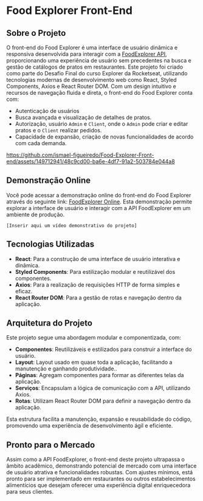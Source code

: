 
# Food Explorer Front-End

## Sobre o Projeto

O front-end do Food Explorer é uma interface de usuário dinâmica e responsiva desenvolvida para interagir com a [FoodExplorer API](https://github.com/ismael-figueiredo/Food-Explorer-Back-end), proporcionando uma experiência de usuário sem precedentes na busca e gestão de catálogos de pratos em restaurantes. Este projeto foi criado como parte do Desafio Final do curso Explorer da Rocketseat, utilizando tecnologias modernas de desenvolvimento web como React, Styled Components, Axios e React Router DOM. Com um design intuitivo e recursos de navegação fluida e direta, o front-end do Food Explorer conta com:
-  Autenticação de usuários 
-  Busca avançada e visualização de detalhes de pratos.
- Autorização, usuário `Admin` e `Client`, onde o `Admin` pode criar e editar pratos e o `Client` realizar pedidos.
- Capacidade de expansão, criação de novas funcionalidades de acordo com cada demanda.


https://github.com/ismael-figueiredo/Food-Explorer-Front-end/assets/149712941/48c9cd00-ba6e-4df7-91a2-503784e044a8



## Demonstração Online

Você pode acessar a demonstração online do front-end do Food Explorer através do seguinte link: [FoodExplorer Online](https://food-explorer-if.netlify.app/). Esta demonstração permite explorar a interface de usuário e interagir com a API FoodExplorer em um ambiente de produção.

`[Inserir aqui um vídeo demonstrativo do projeto]`

## Tecnologias Utilizadas

- **React**: Para a construção de uma interface de usuário interativa e dinâmica.
- **Styled Components**: Para estilização modular e reutilizável dos componentes.
- **Axios**: Para a realização de requisições HTTP de forma simples e eficaz.
- **React Router DOM**: Para a gestão de rotas e navegação dentro da aplicação.

## Arquitetura do Projeto

Este projeto segue uma abordagem modular e componentizada, com:

- **Componentes**: Reutilizáveis e estilizados para construir a interface do usuário.
- **Layout**: Layout usado em quase toda a aplicação, facilitando a manutenção e ganhando produtividade..
- **Páginas**: Agregam componentes para formar as diferentes telas da aplicação.
- **Serviços**: Encapsulam a lógica de comunicação com a API, utilizando Axios.
- **Rotas**: Utilizam React Router DOM para definir a navegação dentro da aplicação.

Esta estrutura facilita a manutenção, expansão e reusabilidade do código, promovendo uma experiência de desenvolvimento ágil e eficiente.

## Pronto para o Mercado

Assim como a API FoodExplorer, o front-end deste projeto ultrapassa o âmbito acadêmico, demonstrando potencial de mercado com uma interface de usuário atrativa e funcionalidades robustas. Com ajustes mínimos, está pronto para ser implementado em restaurantes ou outros estabelecimentos alimentícios que desejam oferecer uma experiência digital enriquecedora para seus clientes.


[def]: github/preview.mp
